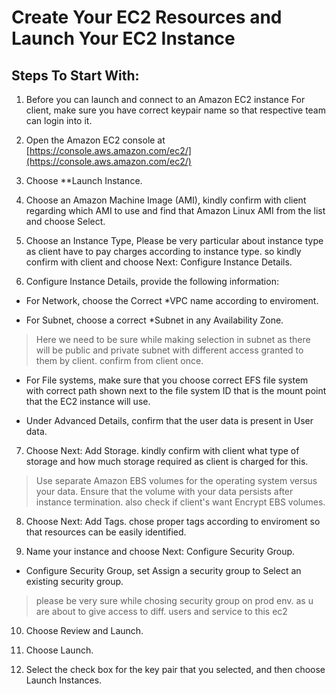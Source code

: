 # Create Your EC2 Resources and Launch Your EC2 Instance
## Steps To Start With:
1. Before you can launch and connect to an Amazon EC2 instance For client, make sure you have correct keypair name so that respective team can login into it.
2. Open the Amazon EC2 console at [https://console.aws.amazon.com/ec2/](https://console.aws.amazon.com/ec2/)

3. Choose **Launch Instance.

4. Choose an Amazon Machine Image (AMI), kindly confirm with client regarding which AMI to use and find that Amazon Linux AMI from the list and choose Select.

5. Choose an Instance Type, Please be very particular about instance type as client have to pay charges according to instance type. so kindly confirm with client and choose Next: Configure Instance Details.

6. Configure Instance Details, provide the following information:

  - For Network, choose the Correct *VPC name according to enviroment.

  - For Subnet, choose a correct *Subnet in any Availability Zone.
  > Here we need to be sure while making selection in subnet as there will be public and private subnet with different access granted to them by client. confirm from client once.

  - For File systems, make sure that you choose correct EFS file system with correct path shown next to the file system ID that is the mount point that the EC2 instance will use.

  - Under Advanced Details, confirm that the user data is present in User data.

7. Choose Next: Add Storage. kindly confirm with client what type of storage and how much storage required as client is charged for this.
> Use separate Amazon EBS volumes for the operating system versus your data. Ensure that the volume with your data persists after instance termination. also check if client's want Encrypt EBS volumes.

8. Choose Next: Add Tags. chose proper tags according to enviroment so that resources can be easily identified.

9. Name your instance and choose Next: Configure Security Group.

- Configure Security Group, set Assign a security group to Select an existing security group. 
> please be very sure while chosing security group on prod env. as u are about to give access to diff. users and service to this ec2

10. Choose Review and Launch.

11. Choose Launch.

12. Select the check box for the key pair that you selected, and then choose Launch Instances.
